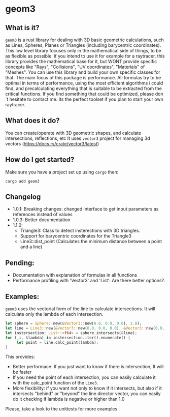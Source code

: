 # geom3

## What is it?
`geom3` is a rust library for dealing with 3D basic geometric calculations, such as Lines, Spheres, Planes or Triangles (including barycentric coordinates).
This low level library focuses only in the mathematical side of things, to be as flexible as possible: if you intend to use it for example for a raytracer, this library provides the mathematical base for it, but WONT provide specific concepts like "Rays", "Collisions", "UV coordinates", "Materials" of "Meshes". You can use this library and build your own specific classes for that.
The main focus of this package is performance. All formulas try to be optimal in terms of performance, using the most efficient algorithms i could find, and precalculating everything that is suitable to be extracted from the critical functions.
If you find something that could be optimized, please don´t hesitate to contact me.
Its the perfect toolset if you plan to start your own raytracer.

## What does it do?
You can create/operate with 3D geometric shapes, and calculate intersections, reflections, etc
It uses `vector3` project for managing 3d vectors (https://docs.rs/crate/vector3/latest)

## How do I get started?
Make sure you have a project set up using `cargo` then:
```
cargo add geom3
```
## Changelog
* 1.0.1: Breaking changes: changed interface to get input parameters as references instead of values
* 1.0.3: Better documentation
* 1.1.0: 
    * Triangle3: Class to detect insterections with 3D triangles. 
    * Support for barycentric coordinates for the Triangle3
    * Line3::dist_point (Calculates the minimum distance between a point and a line)

## Pending:
* Documentation with explanation of formulas in all functions
* Performance profiling with 'Vector3' and 'List': Are there better options?.


## Examples:
`geom3` uses the vectorial form of the line to calculate intersections. It will calculate only the lambda of each intersection.
```rust
let sphere = Sphere::new(&Vector3::new(0.0, 0.0, 0.0), 2.0);
let line = Line3::new(&Vector3::new(0.0, 0.0, 0.0), &Vector3::new(0.0, 0.0, 10.0));
let instersection: List::<f64> = sphere.intersects(&line);
for (_i, &lambda) in instersection.iter().enumerate() {
     let point = line.calc_point(lambda);
}
```
This provides:
* Better performace: If you just want to know if there is intersection, It will be faster
* If you need the point of each intersection, you can easily calculate it with the calc_point function of the `Line3`.
* More flexibility: if you want not only to know if it intersects, but also if it intersects "behind" or "beyond" the line director vector, you can easily do it checking if lambda is negative or higher than 1.0

Please, take a look to the unittests for more examples

